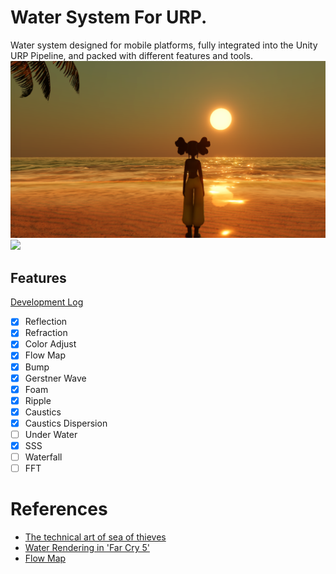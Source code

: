 # Water System For URP.
Water system designed for mobile platforms, fully integrated into the Unity URP Pipeline, and packed with different features and tools.
![](Documentation~/Water2.png)
![](Documentation~/Water3.gif)

## Features
[Development Log](https://jojo-lyu.notion.site/Dev-Log-Water-6566510c7cea429d83263e5184f46413?pvs=4)
- [x]  Reflection
- [x]  Refraction
- [x]  Color Adjust
- [x]  Flow Map
- [x]  Bump
- [x]  Gerstner Wave
- [x]  Foam
- [x]  Ripple
- [x]  Caustics
- [x]  Caustics Dispersion
- [ ]  Under Water
- [x]  SSS
- [ ]  Waterfall
- [ ]  FFT

# References
* [The technical art of sea of thieves](https://dl.acm.org/doi/10.1145/3214745.3214820#sec-ref)
* [Water Rendering in 'Far Cry 5'](https://www.gdcvault.com/play/1025555/Advanced-Graphics-Techniques-Tutorial-Water)
* [Flow Map](https://graphicsrunner.blogspot.com/2010/08/water-using-flow-maps.html)
